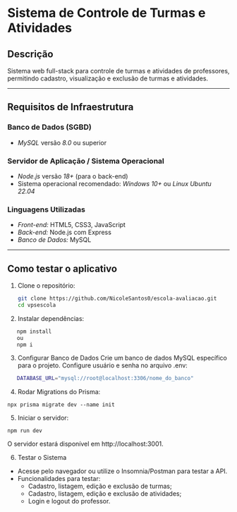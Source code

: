 # Sistema de Controle de Turmas e Atividades

## Descrição
Sistema web full-stack para controle de turmas e atividades de professores, permitindo cadastro, visualização e exclusão de turmas e atividades.

---

## Requisitos de Infraestrutura

### Banco de Dados (SGBD)
- *MySQL* versão *8.0* ou superior

### Servidor de Aplicação / Sistema Operacional
- *Node.js* versão *18+* (para o back-end)
- Sistema operacional recomendado: *Windows 10+* ou *Linux Ubuntu 22.04*

### Linguagens Utilizadas
- *Front-end:* HTML5, CSS3, JavaScript
- *Back-end:* Node.js com Express
- *Banco de Dados:* MySQL

---

## Como testar o aplicativo

1. Clone o repositório:
   ```bash
   git clone https://github.com/NicoleSantos0/escola-avaliacao.git
   cd vpsescola
   ```

2. Instalar dependências:
```bash
   npm install
   ou
   npm i
   ```

3. Configurar Banco de Dados
Crie um banco de dados MySQL específico para o projeto.
Configure usuário e senha no arquivo .env:
```bash
   DATABASE_URL="mysql://root@localhost:3306/nome_do_banco"
   ```

4. Rodar Migrations do Prisma:
```
npx prisma migrate dev --name init
```

5. Iniciar o servidor:
```
npm run dev
```
O servidor estará disponível em http://localhost:3001.

6. Testar o Sistema
- Acesse pelo navegador ou utilize o Insomnia/Postman para testar a API.
- Funcionalidades para testar:
    - Cadastro, listagem, edição e exclusão de turmas;
    - Cadastro, listagem, edição e exclusão de atividades;
    - Login e logout do professor.